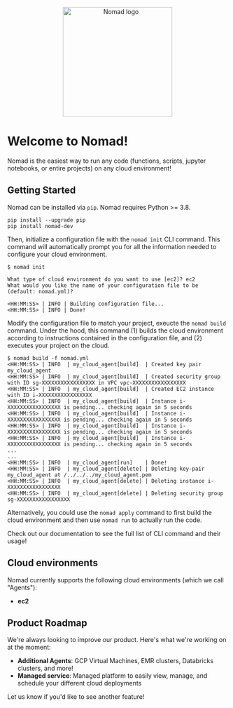 <p align="center">
  <img src="https://github.com/runprism/nomad/raw/setup/.github/logo.png" alt="Nomad logo" height="250"/>
</p>


</div>

# Welcome to Nomad!
Nomad is the easiest way to run any code (functions, scripts, jupyter notebooks, or entire projects) on any cloud environment!

## Getting Started

Nomad can be installed via ```pip```. Nomad requires Python >= 3.8.

```
pip install --upgrade pip
pip install nomad-dev
```

Then, initialize a configuration file with the `nomad init` CLI command. This command will automatically prompt you for all the information needed to configure your cloud environment.
```
$ nomad init

What type of cloud environment do you want to use [ec2]? ec2
What would you like the name of your configuration file to be (default: nomad.yml)?

<HH:MM:SS> | INFO | Building configuration file...
<HH:MM:SS> | INFO | Done!
```

Modify the configuration file to match your project, exeucte the `nomad build` command. Under the hood, this command (1) builds the cloud environment according to instructions contained in the configuration file, and (2) executes your project on the cloud.
```
$ nomad build -f nomad.yml
<HH:MM:SS> | INFO  | my_cloud_agent[build]  | Created key pair my_cloud_agent
<HH:MM:SS> | INFO  | my_cloud_agent[build]  | Created security group with ID sg-XXXXXXXXXXXXXXXXX in VPC vpc-XXXXXXXXXXXXXXXXX
<HH:MM:SS> | INFO  | my_cloud_agent[build]  | Created EC2 instance with ID i-XXXXXXXXXXXXXXXXX
<HH:MM:SS> | INFO  | my_cloud_agent[build]  | Instance i-XXXXXXXXXXXXXXXXX is pending... checking again in 5 seconds
<HH:MM:SS> | INFO  | my_cloud_agent[build]  | Instance i-XXXXXXXXXXXXXXXXX is pending... checking again in 5 seconds
<HH:MM:SS> | INFO  | my_cloud_agent[build]  | Instance i-XXXXXXXXXXXXXXXXX is pending... checking again in 5 seconds
<HH:MM:SS> | INFO  | my_cloud_agent[build]  | Instance i-XXXXXXXXXXXXXXXXX is pending... checking again in 5 seconds
...
...
<HH:MM:SS> | INFO  | my_cloud_agent[run]    | Done!
<HH:MM:SS> | INFO  | my_cloud_agent[delete] | Deleting key-pair my_cloud_agent at /../../../my_cloud_agent.pem
<HH:MM:SS> | INFO  | my_cloud_agent[delete] | Deleting instance i-XXXXXXXXXXXXXXXXX
<HH:MM:SS> | INFO  | my_cloud_agent[delete] | Deleting security group sg-XXXXXXXXXXXXXXXXX
```

Alternatively, you could use the `nomad apply` command to first build the cloud environment and then use `nomad run` to actually run the code.

Check out our documentation to see the full list of CLI command and their usage!

## Cloud environments
Nomad currently supports the following cloud environments (which we call "Agents"):
- **ec2**


## Product Roadmap

We're always looking to improve our product. Here's what we're working on at the moment:

- **Additional Agents**: GCP Virtual Machines, EMR clusters, Databricks clusters, and more!
- **Managed service**: Managed platform to easily view, manage, and schedule your different cloud deployments

Let us know if you'd like to see another feature!